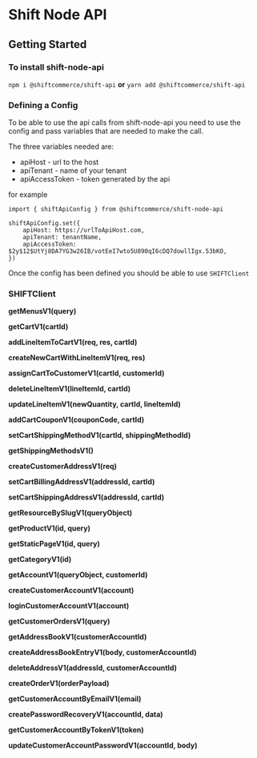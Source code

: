 # Shift Node API

## Getting Started
### To install shift-node-api

```npm i @shiftcommerce/shift-api``` **or** ```yarn add @shiftcommerce/shift-api```

### Defining a Config

To be able to use the api calls from shift-node-api you need to use the config and pass variables that are needed to make the call.

The three variables needed are:

* apiHost - url to the host
* apiTenant - name of your tenant
* apiAccessToken - token generated by the api

for example

```
import { shiftApiConfig } from @shiftcommerce/shift-node-api

shiftApiConfig.set({
	apiHost: https://urlToApiHost.com,
	apiTenant: tenantName,
	apiAccessToken: $2y$12$UtYj8DA7YG3w26IB/votEeI7wto5U890qI6cDQ7dowllIgx.53bKO,
})
```

Once the config has been defined you should be able to use `SHIFTClient`

### SHIFTClient

**getMenusV1(query)**

**getCartV1(cartId)**

**addLineItemToCartV1(req, res, cartId)**

**createNewCartWithLineItemV1(req, res)**

**assignCartToCustomerV1(cartId, customerId)**

**deleteLineItemV1(lineItemId, cartId)**

**updateLineItemV1(newQuantity, cartId, lineItemId)**

**addCartCouponV1(couponCode, cartId)**

**setCartShippingMethodV1(cartId, shippingMethodId)**

**getShippingMethodsV1()**

**createCustomerAddressV1(req)**

**setCartBillingAddressV1(addressId, cartId)**

**setCartShippingAddressV1(addressId, cartId)**

**getResourceBySlugV1(queryObject)**

**getProductV1(id, query)**

**getStaticPageV1(id, query)**

**getCategoryV1(id)**

**getAccountV1(queryObject, customerId)**

**createCustomerAccountV1(account)**

**loginCustomerAccountV1(account)**

**getCustomerOrdersV1(query)**

**getAddressBookV1(customerAccountId)**

**createAddressBookEntryV1(body, customerAccountId)**

**deleteAddressV1(addressId, customerAccountId)**

**createOrderV1(orderPayload)**

**getCustomerAccountByEmailV1(email)**

**createPasswordRecoveryV1(accountId, data)**

**getCustomerAccountByTokenV1(token)**

**updateCustomerAccountPasswordV1(accountId, body)**